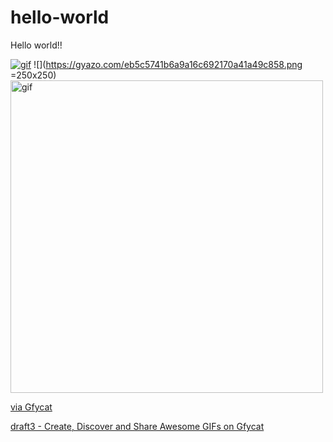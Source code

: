 # hello-world

Hello world!!

[![gif](https://thumbs.gfycat.com/TenseDifferentJuliabutterfly-size_restricted.gif)](https://gfycat.com/TenseDifferentJuliabutterfly)
![](https://gyazo.com/eb5c5741b6a9a16c692170a41a49c858.png =250x250)
<a href="https://gfycat.com/TenseDifferentJuliabutterfly"><img src="https://thumbs.gfycat.com/TenseDifferentJuliabutterfly-size_restricted.gif" alt="gif" width="500"/></a>

<div class='gfyitem' data-id=TenseDifferentJuliabutterfly></div><p><a href="https://gfycat.com/TenseDifferentJuliabutterfly">via Gfycat</a></p>
<a class="embedly-card" data-card-via="https://embed.ly/code?url=https%3A%2F%2Fgfycat.com%2FTenseDifferentJuliabutterfly" href="https://gfycat.com/TenseDifferentJuliabutterfly">draft3 - Create, Discover and Share Awesome GIFs on Gfycat</a><script async src="//cdn.embedly.com/widgets/platform.js" charset="UTF-8"></script>
